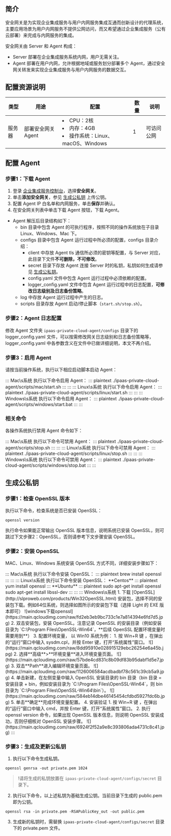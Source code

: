 

## 简介

安全网关是为实现企业集成服务与用户内网服务集成互通而创新设计的代理系统，主要应用场景为用户内网服务不提供公网访问，而又希望通过企业集成服务（公有云部署）来完成与内网服务的集成。

安全网关由 Server 和 Agent 构成：
- Server 部署在企业集成服务系统内网，用户无需关注。
- Agent 部署在用户内网，允许根据地域或服务划分部署多个 Agent，通过安全网关转发来实现企业集成服务与用户内网服务的数据交互。

## 配置资源说明

 | 类型   | 用途                 | 配置     | 数量      | 说明                            | 
| ------ | -------------------- | -------- | --------- | ------------------------------- |
 服务器 | 部署安全网关 Agent | <li>CPU：2核</li><li>内存：4GB</li><li>操作系统：Linux、macOS、Windows</li> | 1    | 可访问公网 |


## 配置 Agent

### 步骤1：下载 Agent[](id:agent)

1. 登录 [企业集成服务控制台](https://console.cloud.tencent.com/eis)，选择**安全网关**。
2. 单击**添加安全网关**，参见 [生成公私钥](#certificate) 上传公钥。
3. 配置 Agent IP 白名单和内网服务，单击**保存**并确认。
4. 在安全网关列表中单击下载 Agent 按钮，下载 Agent。
- Agent 解压后目录结构如下：
  - bin 目录中包含 Agent 的可执行程序，按照不同的操作系统放在子目录 Linux、Windows、Mac 下。
  - configs 目录中包含 Agent 运行过程中所必须的配置，configs 目录介绍：
    - client 中存放 Agent tls 通信所必须的密钥等配置，与 Server 对应，此目录下文件**不可删除，不可修改**。
    - secret 目录下存放 Agent 连接 Server 时的私钥，私钥如何生成请参见 [生成公私钥](#certificate)。
    - config.yaml 文件中包含 Agent 运行过程中必须依赖的配置。
    - logger_config.yaml 文件中包含 Agent 运行过程中的日志配置，**可修改日志级别及日志备份策略**。
  - log 中存放 Agent 运行过程中产生的日志。
  - scripts 目录存放 Agent 启动/停止脚本（`start.sh/stop.sh`）。

### 步骤2：Agent 日志配置

修改 Agent 文件夹 `ipaas-private-cloud-agent/configs` 目录下的 logger_config.yaml 文件，可以按需修改网关日志级别和日志备份策略等，logger_config.yaml 中各参数含义在文件中已做详细说明，本文不再介绍。

### 步骤3：启用 Agent

请按当前操作系统，执行以下相应启动脚本启动 Agent：

<dx-tabs>
::: Mac\s系统
执行以下命令启用 Agent：
<dx-codeblock>
:::  plaintext
./ipaas-private-cloud-agent/scripts/mac/start.sh
:::
</dx-codeblock>
:::
::: Linux\s系统
执行以下命令启用 Agent：
<dx-codeblock>
:::  plaintext
./ipaas-private-cloud-agent/scripts/linux/start.sh
:::
</dx-codeblock>
:::
::: Windows\s系统
执行以下命令启用 Agent：
<dx-codeblock>
:::  plaintext
./ipaas-private-cloud-agent/scripts/windows/start.bat
:::
</dx-codeblock>
:::
</dx-tabs>



### 相关命令

各操作系统执行禁用 Agent 命令如下：

<dx-tabs>
::: Mac\s系统
执行以下命令可禁用 Agent：
<dx-codeblock>
:::  plaintext
./ipaas-private-cloud-agent/scripts/stop.sh
:::
</dx-codeblock>
:::
::: Linux\s系统
执行以下命令可禁用 Agent：
<dx-codeblock>
:::  plaintext
./ipaas-private-cloud-agent/scripts/linux/stop.sh
:::
</dx-codeblock>
:::
::: Windows\s系统
执行以下命令可禁用 Agent：
<dx-codeblock>
:::  plaintext
./ipaas-private-cloud-agent/scripts/windows/stop.bat
:::
</dx-codeblock>
:::
</dx-tabs>




## 生成公私钥[](id:certificate)

### 步骤1：检查 OpenSSL 版本

执行以下命令，检查系统是否已安装 OpenSSL：
```plaintext
openssl version
```

执行命令如果能正常输出 OpenSSL 版本信息，说明系统已安装 OpenSSL，则可跳过下文步骤2：OpenSSL，否则请参考下文步骤安装 OpenSSL。



### 步骤2：安装 OpenSSL

MAC、Linux、Windows 系统安装 OpenSSL 方式不同，详细安装步骤如下：


<dx-tabs>
::: Mac\s系统
执行以下命令安装 OpenSSL：
<dx-codeblock>
:::  plaintext
brew install openssl
:::
</dx-codeblock>
:::
::: Linux\s系统
执行以下命令安装 OpenSSL：
**Centos**
<dx-codeblock>
:::  plaintext
  yum install openssl
:::
</dx-codeblock>**Ubuntu**
<dx-codeblock>
:::  plaintext
  sudo apt-get install openssl 
  sudo apt-get install libssl-dev
:::
</dx-codeblock>
:::
::: Windows\s系统
1. 下载 [OpenSSL](http://slproweb.com/products/Win32OpenSSL.html) 安装包，选择不同的安装包下载。例如64位系统，则选择如图所示的安装包下载（选择 Light 的 EXE 版本即可）
  ![windows下载openssl](https://main.qcloudimg.com/raw/fd2eb3eb9bc733c1e7a814394e6fd7d5.jpg)
2. 双击安装包，安装 OpenSSL。注意记录 OpenSSL 的安装目录（例如安装目录为 `C:\Program Files\OpenSSL-Win64`，**后续 OpenSSL 配置环境变量时需要用到**）
3. 配置环境变量， 以 Win10 系统为例：
 1. 按 Win+R 键 ，在弹出的“运行”窗口中输入 sysdm.cpl，并按 Enter 键，打开“系统属性”窗口。
 ![](https://main.qcloudimg.com/raw/8dd95910e028915129ebc26254e6a45b.jpg)
 2. 选择**高级**>**环境变量**进入环境变量页面。
![](https://main.qcloudimg.com/raw/57bde4cd831c8b09df83b95dabf1d5e7.jpg)
 3. 双击**Path**进入编辑环境变量页面。
 ![](https://main.qcloudimg.com/raw/1126006584acdbadbf78c561c39cb5a9.jpg)
 4. 单击新建，在左侧变量中输入 OpenSSL 安装目录的 bin 目录（bin 目录 = 安装目录 + bin，例如安装目录为 `C:\Program Files\OpenSSL-Win64`，则 bin 目录为 `C:\Program Files\OpenSSL-Win64\bin`）。
![](https://main.qcloudimg.com/raw/584eb14dbe46145454cfdbd5927fdc6b.jpg)
 5. 单击**确定**完成环境变量配置。
4. 安装验证
 1. 按 Win+R 键 ，在弹出的“运行”窗口中输入 cmd，并按 Enter 键，打开“系统属性”窗口。
 2. 执行 openssl version 命令，如果出现 OpenSSL 版本信息，则说明 OpenSSL 安装成功，否则仔细核对 OpenSSL 安装步骤。
![](https://main.qcloudimg.com/raw/6924f2f52a9e8c393806ada4731c8c41.jpg)
:::
</dx-tabs>





### 步骤3：生成及更新公私钥

1. 执行以下命令生成私钥。
```plaintext
openssl genrsa -out private.pem 1024
```
>!请将生成的私钥放置在 `ipaas-private-cloud-agent/configs/secret` 目录下。
2. 执行以下命令，以上述私钥为基础生成公钥。当前目录下生成的 public.pem 即为公钥。
```plaintext
openssl rsa -in private.pem -RSAPublicKey_out -out public.pem
```
3. 生成新的私钥时，需替换 `ipaas-private-cloud-agent/configs/secret` 目录下的 private.pem 文件。

